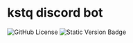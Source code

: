 # kstq discord bot
![GitHub License](https://img.shields.io/github/license/KosteQ314/kstq)
![Static Version Badge](https://img.shields.io/badge/version-0.0.3-blue)
